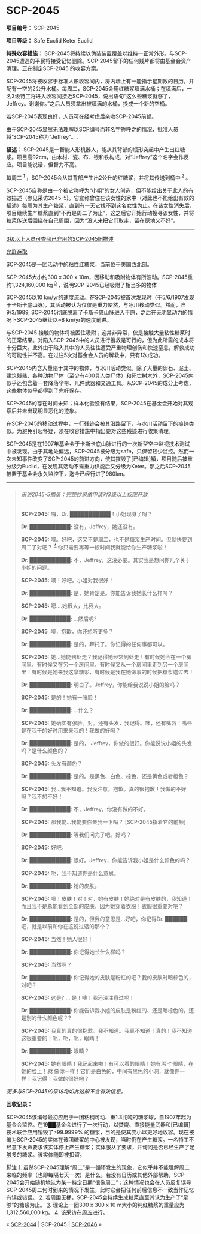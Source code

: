 # SCP-2045
                        


**项目编号：**  SCP-2045

**项目等级：**  Safe Euclid Keter Euclid

**特殊收容措施：** SCP-2045将持续以伪装装置覆盖以维持一正常外形。与SCP-2045遭遇的平民将接受记忆删除。SCP-2045留下的任何残片都将由基金会资产清理。正在制定SCP-2045 的收容方案。

SCP-2045将被收容于标准人形收容间内，房内墙上有一能指示星期数的日历，并配有一空的2公升水桶。每周二，SCP-2045会用红糖浆填满水桶；在填满后，一名3级特工将进入收容间接近SCP-2045，说出语句“这么些糖浆就够了，Jeffrey。谢谢你。”之后人员须拿出被填满的水桶，换成一个新的空桶。

若SCP-2045表现良好，人员可在经考虑后亲吻SCP-2045前额。

由于SCP-2045显然无法理解以SCP编号而非名字称呼之的情况，批准人员将'SCP-2045称为“Jeffrey”。.

**描述：**  SCP-2045是一智能人形机器人，能从其背部的瓶形突起中产生出红糖浆。项目高92cm，由木材、瓷、布、银和铁构成，对“Jeffrey”这个名字会作反应。项目能说话，但智力不高。

每周二<sup class='footnoteref'>
 <a shape='rect' class='footnoteref' id='footnoteref-1' href='javascript:;' onclick='WIKIDOT.page.utils.scrollToReference(&apos;footnote-1&apos;)'>1</a>
</sup>，SCP-2045会从其背部产生出2公升的红糖浆，并将其传送到桶中<sup class='footnoteref'>
 <a shape='rect' class='footnoteref' id='footnoteref-2' href='javascript:;' onclick='WIKIDOT.page.utils.scrollToReference(&apos;footnote-2&apos;)'>2</a>
</sup>。

SCP-2045自称是由一个被它称呼为“小姐”的女人创造，但不能给出关于此人的有效描述（参见采访2045-5)。它宣称曾住在该女性的家中（对此也不能给出有效的描述）每周为其生产糖浆，直到有一天它找不到这名女性为止。在该女性消失后，项目继续生产糖浆直到“不再是周二了为止”，这之后它开始行动搜寻该女性，并将糖浆传送后围绕在自己周围，因为“没人来把它们取走，留在原地又不好”。


---


<a shape='rect' class='collapsible-block-link' href='javascript:;'>3&#32423;&#20197;&#19978;&#20154;&#21592;&#21487;&#26597;&#38405;&#24050;&#24323;&#29992;&#30340;SCP-2045&#26087;&#25551;&#36848;</a>

<a shape='rect' class='collapsible-block-link' href='javascript:;'>&#20801;&#35377;&#23384;&#21462;</a>

SCP-2045是一团活动中的粘性红糖浆，当前位于美国西北部。

SCP-2045大小约300 x 300 x 10m，因移动和吸附物体有所波动。SCP-2045重约1,324,160,000 kg<sup class='footnoteref'>
 <a shape='rect' class='footnoteref' id='footnoteref-3' href='javascript:;' onclick='WIKIDOT.page.utils.scrollToReference(&apos;footnote-3&apos;)'>3</a>
</sup>，说明SCP-2045已经吸附了相当多的物体

SCP-2045以10 km/yr的速度流动。在SCP-2045被首次发现时（于5/6/1907发现于卡斯卡底山脉)，其活动被认为仅仅是重力使然，与冰川移动类似。然而，自9/3/1989, SCP-2045彻底脱离了卡斯卡底山脉进入平原，之后在无明显动力的情况下SCP-2045继续以~8 km/yr的速度前进。

与SCP-2045 接触的物体将被困住吸附；这并非异常，仅是接触大量粘性糖浆时的正常结果。对陷入SCP-2045中的人员进行搜救是可行的，但为此所需的成本将十分巨大。此外由于陷入其中的人员往往遭受严重物理创伤和快速窒息，解救成功的可能性并不高。在过往5次对基金会人员的解救中，只有1次成功。

SCP-2045内含大量陷于其中的物体，与冰川活动类似。除了大量的卵石、泥土、建筑残骸、各种动物尸体（至少有400具人类尸体）和死亡树木外，SCP-2045内似乎还包含着一套降落伞带、几件武器和交通工具。从SCP-2045的成分上考虑，这些物体似乎都得到了完好保存。

SCP-2045的存在时间未知；样本化验没有结果，SCP-2045在基金会开始对其观察后并未出现明显恶化的迹象。

在SCP-2045的移动过程中，一行残迹会被其沿路留下，与冰川活动留下的痕迹类似。为避免引起怀疑，须在收容措施中指出要对这些残迹进行收集清理。

SCP-2045是在1907年基金会于卡斯卡底山脉进行的一次新型空中监视技术测试中被发现。由于其地处偏远，SCP-2045被分级为safe，只保留较少监控。然而一次未知事件改变了SCP-2045的前进方向，使其摧毁了[已编辑]镇，项目随后被重分级为Euclid，在发现其活动不需重力供能后又分级为Keter。那之后SCP-2045被置于基金会永久监控下，迄今已经行进了980km。





---


> ###### 采访2045-5摘录；完整抄录依申请对3级以上权限开放
> 
> **SCP-2045:**  嗨，Dr. ███████████！小姐现身了吗？
> 
> **Dr. ███████████:** 没有，Jeffrey，她还没有。
> 
> **SCP-2045:** 噢。好吧，这又不是周二，也不是糖浆生产时间。但就快要到周二了对吧？<sup class='footnoteref'>
 <a shape='rect' class='footnoteref' id='footnoteref-4' href='javascript:;' onclick='WIKIDOT.page.utils.scrollToReference(&apos;footnote-4&apos;)'>4</a>
</sup>你只需要再等一段时间我就能给你生产糖浆啦！
> 
> **Dr. ███████████:** 不，Jeffrey，这没必要。其实我是想问你几个关于小姐的问题。
> 
> **SCP-2045:**  噢！好吧。小姐对我很好！
> 
> **Dr. ███████████:**  是，她肯定是。你能告诉我她长什么样吗？
> 
> **SCP-2045:**  嗯….她很大，比我大。
> 
> **Dr. ███████████:**  …然后呢?
> 
> **SCP-2045** :噢，抱歉，你还想听更多？
> 
> **Dr. ███████████:**  是的，拜托了。你记得的任何事都可以。
> 
> **SCP-2045:** 她…她能到处走？我记得她经常到处走！有时候她会在一个房间里，有时候又在另一个房间里，有时候又从一个房间里走到另一个房间里！有时候是她来我这拿糖浆，有时候是我在她做事的时候把糖浆送过去！
> 
> **Dr. ███████████:**  明白了。Jeffrey，你能给我说说小姐的脸吗？
> 
> **SCP-2045:** 是的！她有一张脸！
> 
> **Dr. ███████████:**  …什么？
> 
> **SCP-2045:**  她确实有张脸。对。还有头发，我记得。噢，还有嘴唇！嘴唇是在我干的好时用来亲我的！我做的好吗？
> 
> **Dr. ███████████:**  是的， Jeffrey，你做的很好。你能说说小姐的头发吗？是什么颜色的？
> 
> **SCP-2045:** 头发有颜色？
> 
> **Dr. ███████████:**  是的。是黑色、白色、棕色，还是黄色或者橙色？
> 
> **SCP-2045:**  我…我不知道。我没注意。抱歉。真的很抱歉！我做的不好吗？我不想不好！
> 
> **Dr. ███████████:**  不，Jeffrey，你没有做的不好。
> 
> **SCP-2045:**  那我能…我能要你亲我一下吗？ [SCP-2045指着它的前额]
> 
> **Dr. ███████████:**  等我们问完了吧。好吗？
> 
> **SCP-2045:** 好吧。
> 
> **Dr. ███████████:**  很好。Jeffrey，你能告诉我小姐是什么颜色的吗？,
> 
> **SCP-2045:**  呃，我不知道你是什么意思。
> 
> **Dr. ███████████:** 她的皮肤。
> 
> **SCP-2045:**  噢！皮肤！对！对，她有皮肤！她绝对是有皮肤的，我知道！而且我不是总能看到全部的皮肤，因为她穿着衣服！衣服很重要对吧？
> 
> **Dr. ███████████:**  是的，但我的意思是…好吧，你记得Dr. ██████吧，就是以前和你在这说过话的那个？
> 
> **SCP-2045:**  当然！她人很好！
> 
> **Dr. ███████████:**  你记得她长什么样吗？
> 
> **SCP-2045:** 当然啊？
> 
> **Dr. ███████████:**  你记得她的皮肤是粉红的吧？我的皮肤时暗棕色的，对吧？
> 
> **SCP-2045:**  这是? … 是！噢！我还没注意过呢！
> 
> **Dr. ███████████:**  你能告诉我小姐的皮肤是粉红的、还是暗棕色的，还是别的什么颜色呢？?
> 
> **SCP-2045:**  我真的真的很抱歉。我不知道。我真不知道！真的！我不知道这很重要的！呃，呃，呃，眼睛！
> 
> **Dr. ███████████:**  眼睛？
> 
> **SCP-2045:**  她有眼睛！我记起来啦！有可以看的眼睛！她有*两* 个眼睛，在她的脸上！*就* 像你一样！它们是白色的，中间有黑色的小洞，就像你一样！我记得！我做的很好吧？
> 

*更多与SCP-2045的采访均如此这般不含有效信息。* 

**回收记录：** 

SCP-2045该编号最初应用于一团粘稠可动、重1.3兆吨的糖浆球，自1907年起为基金会监控。在19██基金会进行了一次行动，以焚烧、直接能量武器和[已编辑]技术联合应用销毁了>99.9999% 的糖浆，目的是使其变小以更好地收容。现在被编为SCP-2045的实体在该团糖浆的中心被发现，当时仍在产生糖浆。一名特工不经意下发声要求该实体停止产生糖浆；实体服从了要求，并询问是否已经生产了足够多的糖浆。该实体随即被扣留。


脚注
<a shape='rect' href='javascript:;' onclick='WIKIDOT.page.utils.scrollToReference(&apos;footnoteref-1&apos;)'>1</a>. 虽然SCP-2045理解“周二”是一循环发生的现象，它似乎并不能理解周二来临的频率（也即每隔七天一次）是什么。若没有日历或其他外部帮助，SCP-2045会开始随机地认为某一特定日期“很像周二”；这种情况也会在人员反复误导 SCP-2045周二何时到来的情况下发生，此时它会把任何前后信息不一致当作记忆有误或错误。
<a shape='rect' href='javascript:;' onclick='WIKIDOT.page.utils.scrollToReference(&apos;footnoteref-2&apos;)'>2</a>. 若周围无桶，SCP-2045会持续生成糖浆直至其认为生产了“足够”的糖浆为止。
<a shape='rect' href='javascript:;' onclick='WIKIDOT.page.utils.scrollToReference(&apos;footnoteref-3&apos;)'>3</a>. 理论上一团300 x 300 x 10 m大小的纯红糖浆的重量应为1,312,560,000 kg。
<a shape='rect' href='javascript:;' onclick='WIKIDOT.page.utils.scrollToReference(&apos;footnoteref-4&apos;)'>4</a>. 该采访在周五进行。



« [SCP-2044](/scp-2044) | SCP-2045 | [SCP-2046](/scp-2046) »





                    